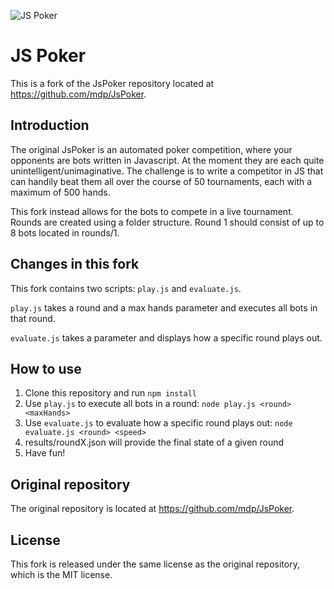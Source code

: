![JS Poker](http://img.mdp.im.s3.amazonaws.com/2013m19Untitled_83t55f.jpg)

# JS Poker

This is a fork of the JsPoker repository located at https://github.com/mdp/JsPoker.

## Introduction

The original JsPoker is an automated poker competition, where your opponents are bots written in Javascript. At the moment they are each quite unintelligent/unimaginative. The challenge is to write a competitor in JS that can handily beat them all over the course of 50 tournaments, each with a maximum of 500 hands.

This fork instead allows for the bots to compete in a live tournament. 
Rounds are created using a folder structure. Round 1 should consist of up to 8 bots located in rounds/1.

## Changes in this fork

This fork contains two scripts: `play.js` and `evaluate.js`.

`play.js` takes a round and a max hands parameter and executes all bots in that round.

`evaluate.js` takes a parameter and displays how a specific round plays out.

## How to use

1. Clone this repository and run `npm install`
2. Use `play.js` to execute all bots in a round: `node play.js <round> <maxHands>`
3. Use `evaluate.js` to evaluate how a specific round plays out: `node evaluate.js <round> <speed>`
4. results/roundX.json will provide the final state of a given round
5. Have fun!

## Original repository

The original repository is located at https://github.com/mdp/JsPoker.

## License

This fork is released under the same license as the original repository, which is the MIT license.
